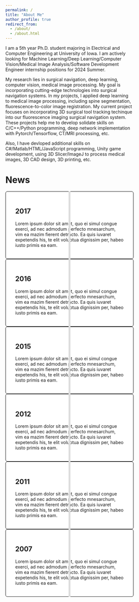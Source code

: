 ```yaml
---
permalink: /
title: "About Me"
author_profile: true
redirect_from: 
  - /about/
  - /about.html
---
```

I am a 5th year Ph.D. student majoring in Electrical and Computer Engineering at University of Iowa. I am actively looking for Machine Learning/Deep Learning/Computer Vision/Medical Image Analysis/Software Development Engineer internship positions for 2024 Summer.  
 
My research lies in surgical navigation, deep learning, computer vision, medical image processing. My goal is incorporating cutting-edge technologies into surgical navigation systems. In my projects, I applied deep learning to medical image processing, including spine segmentation, fluorescence-to-color image registration. My current project focuses on incorporating 3D surgical tool tracking techinque into our fluorescence imaging surgical navigation system. These projects help me to develop solidate skills on C/C++/Python programming, deep network implementation with Pytorch/Tensorflow, CT/MRI processing, etc.  
 
Also, I have devloped additional skills on C#/Matlab/HTML/JavaScript programming, Unity game development, using 3D Slicer/ImageJ to process medical images, 3D CAD design, 3D printing, etc. 

<style>
* {
  box-sizing: border-box;
}

.timeline {
  position: relative;
  max-width: 1200px;
  margin: 0 auto;
}

.timeline::after {
  content: '';
  position: absolute;
  width: 6px;
  background-color: #ddd;
  top: 0;
  bottom: 0;
  left: 50%;
  margin-left: -3px;
}

.timeline-item {
  padding: 10px 40px;
  position: relative;
  background-color: inherit;
  width: 50%;
}

.timeline-item::after {
  content: '';
  position: absolute;
  width: 25px;
  height: 25px;
  right: -17px;
  background-color: white;
  border: 4px solid black;
  top: 15px;
  border-radius: 50%;
  z-index: 1;
}

.container.left {
  left: 0;
}

.container.right {
  left: 50%;
}

.container.left::before {
  content: " ";
  height: 0;
  position: absolute;
  top: 22px;
  width: 0;
  z-index: 1;
  right: 30px;
  border: medium solid white;
  border-width: 10px 0 10px 10px;
  border-color: transparent transparent transparent white;
}

.container.right::before {
  content: " ";
  height: 0;
  position: absolute;
  top: 22px;
  width: 0;
  z-index: 1;
  left: 30px;
  border: medium solid white;
  border-width: 10px 10px 10px 0;
  border-color: transparent white transparent transparent;
}

.content {
  padding: 20px 30px;
  background-color: white;
  position: relative;
  border-radius: 6px;
  border: 1px solid black;
}
</style>

News
======
<div class="timeline">
  <div class="container left">
    <div class="content">
      <h2>2017</h2>
      <p>Lorem ipsum dolor sit amet, quo ei simul congue exerci, ad nec admodum perfecto mnesarchum, vim ea mazim fierent detracto. Ea quis iuvaret expetendis his, te elit voluptua dignissim per, habeo iusto primis ea eam.</p>
    </div>
  </div>
  <div class="container right">
    <div class="content">
      <h2>2016</h2>
      <p>Lorem ipsum dolor sit amet, quo ei simul congue exerci, ad nec admodum perfecto mnesarchum, vim ea mazim fierent detracto. Ea quis iuvaret expetendis his, te elit voluptua dignissim per, habeo iusto primis ea eam.</p>
    </div>
  </div>
  <div class="container left">
    <div class="content">
      <h2>2015</h2>
      <p>Lorem ipsum dolor sit amet, quo ei simul congue exerci, ad nec admodum perfecto mnesarchum, vim ea mazim fierent detracto. Ea quis iuvaret expetendis his, te elit voluptua dignissim per, habeo iusto primis ea eam.</p>
    </div>
  </div>
  <div class="container right">
    <div class="content">
      <h2>2012</h2>
      <p>Lorem ipsum dolor sit amet, quo ei simul congue exerci, ad nec admodum perfecto mnesarchum, vim ea mazim fierent detracto. Ea quis iuvaret expetendis his, te elit voluptua dignissim per, habeo iusto primis ea eam.</p>
    </div>
  </div>
  <div class="container left">
    <div class="content">
      <h2>2011</h2>
      <p>Lorem ipsum dolor sit amet, quo ei simul congue exerci, ad nec admodum perfecto mnesarchum, vim ea mazim fierent detracto. Ea quis iuvaret expetendis his, te elit voluptua dignissim per, habeo iusto primis ea eam.</p>
    </div>
  </div>
  <div class="container right">
    <div class="content">
      <h2>2007</h2>
      <p>Lorem ipsum dolor sit amet, quo ei simul congue exerci, ad nec admodum perfecto mnesarchum, vim ea mazim fierent detracto. Ea quis iuvaret expetendis his, te elit voluptua dignissim per, habeo iusto primis ea eam.</p>
    </div>
  </div>
</div>
